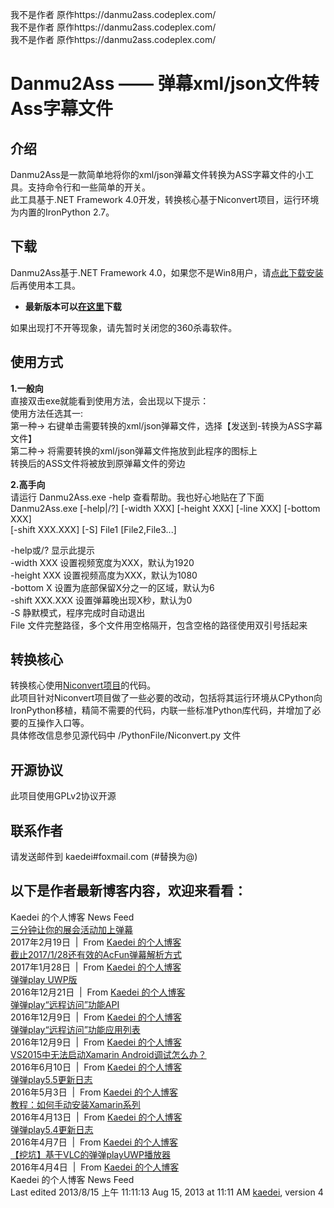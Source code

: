 我不是作者 原作https://danmu2ass.codeplex.com/  
我不是作者 原作https://danmu2ass.codeplex.com/  
我不是作者 原作https://danmu2ass.codeplex.com/  


# Danmu2Ass —— 弹幕xml/json文件转Ass字幕文件

## 介绍

Danmu2Ass是一款简单地将你的xml/json弹幕文件转换为ASS字幕文件的小工具。支持命令行和一些简单的开关。  
此工具基于.NET Framework 4.0开发，转换核心基于Niconvert项目，运行环境为内置的IronPython 2.7。  

## 下载

Danmu2Ass基于.NET Framework 4.0，如果您不是Win8用户，请[点此下载安装](http://www.microsoft.com/zh-cn/download/details.aspx?id=17718)后再使用本工具。

*   **最新版本可以[在这里](https://danmu2ass.codeplex.com/releases)下载**

如果出现打不开等现象，请先暂时关闭您的360杀毒软件。  

## 使用方式

**1.一般向**  
直接双击exe就能看到使用方法，会出现以下提示：  
使用方法任选其一:  
第一种-> 右键单击需要转换的xml/json弹幕文件，选择【发送到-转换为ASS字幕文件】  
第二种-> 将需要转换的xml/json弹幕文件拖放到此程序的图标上  
转换后的ASS文件将被放到原弹幕文件的旁边  

**2.高手向**  
请运行 Danmu2Ass.exe -help 查看帮助。我也好心地贴在了下面  
Danmu2Ass.exe [-help|/?] [-width XXX] [-height XXX] [-line XXX] [-bottom XXX]  
[-shift XXX.XXX] [-S] File1 [File2,File3...]  

-help或/? 显示此提示  
-width XXX 设置视频宽度为XXX，默认为1920  
-height XXX 设置视频高度为XXX，默认为1080  
-bottom X 设置为底部保留X分之一的区域，默认为6  
-shift XXX.XXX 设置弹幕晚出现X秒，默认为0  
-S 静默模式，程序完成时自动退出  
File 文件完整路径，多个文件用空格隔开，包含空格的路径使用双引号括起来  

## 转换核心

转换核心使用[Niconvert项目](https://github.com/muzuiget/niconvert)的代码。  
此项目针对Niconvert项目做了一些必要的改动，包括将其运行环境从CPython向IronPython移植，精简不需要的代码，内联一些标准Python库代码，并增加了必要的互操作入口等。  
具体修改信息参见源代码中 /PythonFile/Niconvert.py 文件  

## 开源协议

此项目使用GPLv2协议开源  

## 联系作者

请发送邮件到 kaedei#foxmail.com (#替换为@)  

## 以下是作者最新博客内容，欢迎来看看：
Kaedei 的个人博客 News Feed  
[三分钟让你的展会活动加上弹幕](http://blog.sina.com.cn/s/blog_58c506600102wybr.html)  
2017年2月19日  |  From [Kaedei 的个人博客](http://blog.sina.com.cn/rss/1489307232.xml)  
[截止2017/1/28还有效的AcFun弹幕解析方式](http://blog.sina.com.cn/s/blog_58c506600102wxcy.html)  
2017年1月28日  |  From [Kaedei 的个人博客](http://blog.sina.com.cn/rss/1489307232.xml)  
[弹弹play UWP版](http://blog.sina.com.cn/s/blog_58c506600102wvmy.html)  
2016年12月21日  |  From [Kaedei 的个人博客](http://blog.sina.com.cn/rss/1489307232.xml)  
[弹弹play“远程访问”功能API](http://blog.sina.com.cn/s/blog_58c506600102wv6o.html)  
2016年12月9日  |  From [Kaedei 的个人博客](http://blog.sina.com.cn/rss/1489307232.xml)  
[弹弹play“远程访问”功能应用列表](http://blog.sina.com.cn/s/blog_58c506600102wv6n.html)  
2016年12月9日  |  From [Kaedei 的个人博客](http://blog.sina.com.cn/rss/1489307232.xml)  
[VS2015中无法启动Xamarin Android调试怎么办？](http://blog.sina.com.cn/s/blog_58c506600102wk2t.html)  
2016年6月10日  |  From [Kaedei 的个人博客](http://blog.sina.com.cn/rss/1489307232.xml)  
[弹弹play5.5更新日志](http://blog.sina.com.cn/s/blog_58c506600102whmo.html)  
2016年5月3日  |  From [Kaedei 的个人博客](http://blog.sina.com.cn/rss/1489307232.xml)  
[教程：如何手动安装Xamarin系列](http://blog.sina.com.cn/s/blog_58c506600102wfy7.html)  
2016年4月13日  |  From [Kaedei 的个人博客](http://blog.sina.com.cn/rss/1489307232.xml)   
[弹弹play5.4更新日志](http://blog.sina.com.cn/s/blog_58c506600102wf98.html)  
2016年4月7日  |  From [Kaedei 的个人博客](http://blog.sina.com.cn/rss/1489307232.xml)  
[【挖坑】基于VLC的弹弹playUWP播放器](http://blog.sina.com.cn/s/blog_58c506600102wevh.html)  
2016年4月4日  |  From [Kaedei 的个人博客](http://blog.sina.com.cn/rss/1489307232.xml)  
Kaedei 的个人博客 News Feed  
Last edited 2013/8/15 上午 11:11:13 Aug 15, 2013 at 11:11 AM [kaedei](https://www.codeplex.com/site/users/view/kaedei), version 4
